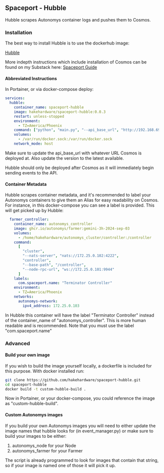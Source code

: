 ## Spaceport - Hubble
Hubble scrapes Autonomys container logs and pushes them to Cosmos.

### Installation
The best way to install Hubble is to use the dockerhub image:

[Hubble](https://hub.docker.com/r/hakehardware/spaceport-hubble)

More indepth instructions which include installation of Cosmos can be found on my Substack here:
[Spaceport Guide](https://hakedev.substack.com/p/spaceport-guide)


#### Abbreviated Instructions
In Portainer, or via docker-compose deploy:
```yml
services:
  hubble:
    container_name: spaceport-hubble
    image: hakehardware/spaceport-hubble:0.0.3
    restart: unless-stopped
    environment:
      - TZ=America/Phoenix
    command: ["python", "main.py", "--api_base_url", "http://192.168.69.12:9955"]
    volumes:
      - /var/run/docker.sock:/var/run/docker.sock
    network_mode: host
```

Make sure to update the api_base_url with whatever URL Cosmos is deployed at. Also update the version to the latest available.

Hubble should only be deployed after Cosmos as it will immediately begin sending events to the API.

#### Container Metadata
Hubble scrapes container metadata, and it's recommended to label your Autonomys containers to give them an Alias for easy readability on Cosmos. For instance, in this docker-compose you can see a label is provided. This will get picked up by Hubble:

```yml
  farmer_controller:
    container_name: autonomys_controller
    image: ghcr.io/autonomys/farmer:gemini-3h-2024-sep-03
    volumes:
      - /home/hakehardware/autonomys_cluster/controller:/controller
    command:
      [
        "cluster",
        "--nats-server", "nats://172.25.0.102:4222",
        "controller",
        "--base-path", "/controller",
        "--node-rpc-url", "ws://172.25.0.101:9944"
      ]
    labels:
      com.spaceport.name: "Terminator Controller"
    environment:
      - TZ=America/Phoenix
    networks:
      autonomys-network:
        ipv4_address: 172.25.0.103
```

In Hubble this container will have the label "Terminator Controller" instead of the container_name of "autonomys_controller". This is more human readable and is recommended. Note that you must use the label "com.spaceport.name"

### Advanced

#### Build your own image
If you wish to build the image yourself locally, a dockerfile is included for this purpose.  With docker installed run:

```bash
git clone https://github.com/hakehardware/spaceport-hubble.git
cd spaceport-hubble
docker build -t custom-hubble-build .
```

Now in Portainer, or your docker-compose, you could reference the image as "custom-hubble-build". 

#### Custom Autonomys images
If you build your own Autonomys images you will need to either update the image names that hubble looks for (in event_manager.py) or make sure to build your images to be either:
1. autonomys_node for your Node
1. autonomys_farmer for your Farmer

The script is already programmed to look for images that contain that string, so if your image is named one of those it will pick it up.